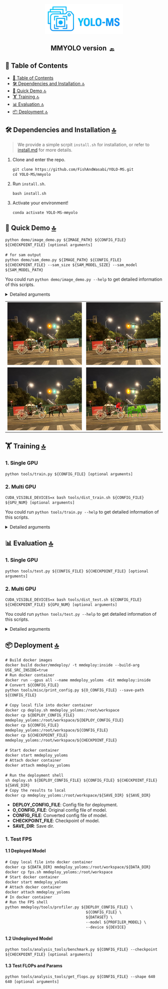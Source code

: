 <div align="center">

  <a href="../README.md">
    <img src='../assets/logo.png' alt='ICLR2025_REALLOD_LOGO' width="250px"/><br/>
  </a>
  
  <h2 style="margin-right: 10px;"> MMYOLO version 
    <a href="../README.md" style="text-decoration: none; color: inherit; display: inline-block; vertical-align: middle;">
        <span style="font-size: 16px; margin-left: 5px; vertical-align: middle;">🔙</span>
    </a>
  </h2>
</div>

## 📄 Table of Contents

- [📄 Table of Contents](#-table-of-contents)
- [🛠️ Dependencies and Installation 🔝](#-dependencies-and-installation-)
- [👼 Quick Demo 🔝](#-quick-demo-)
- [🏋️ Training 🔝](#-training-)
- [📊 Evaluation 🔝](#-evaluation-)
- [📦 Deployment 🔝](#-deployment-)

## 🛠️ Dependencies and Installation [🔝](#-table-of-contents)

> We provide a simple scrpit `install.sh` for installation, or refer to [install.md](../docs/install_mmyolo.md) for more details.

1. Clone and enter the repo.

   ```shell
   git clone https://github.com/FishAndWasabi/YOLO-MS.git
   cd YOLO-MS/mmyolo
   ```

2. Run `install.sh`.

   ```shell
   bash install.sh
   ```

3. Activate your environment!

   ```shell
   conda activate YOLO-MS-mmyolo
   ```

## 👼 Quick Demo [🔝](#-table-of-contents)

```shell
python demo/image_demo.py ${IMAGE_PATH} ${CONFIG_FILE} ${CHECKPOINT_FILE} [optional arguments]

# for sam output
python demo/sam_demo.py ${IMAGE_PATH} ${CONFIG_FILE} ${CHECKPOINT_FILE} --sam_size ${SAM_MODEL_SIZE} --sam_model ${SAM_MODEL_PATH}
```

You could run `python demo/image_demo.py --help` to get detailed information of this scripts.

<details>
<summary> Detailed arguments </summary>

```
positional arguments:
  img                   Image path, include image file, dir and URL.
  config                Config file
  checkpoint            Checkpoint file

optional arguments:
  -h, --help            show this help message and exit
  --out-dir OUT_DIR     Path to output file
  --device DEVICE       Device used for inference
  --show                Show the detection results
  --deploy              Switch model to deployment mode
  --tta                 Whether to use test time augmentation
  --score-thr SCORE_THR
                        Bbox score threshold
  --class-name CLASS_NAME [CLASS_NAME ...]
                        Only Save those classes if set
  --to-labelme          Output labelme style label file
  
  --sam_size            Default: vit_h, Optional: vit_l, vit_b
  --sam_model           Path of the sam model checkpoint
```

</details>

<table>
  <tbody>
    <tr>
        <td>
            <img src='demo/demo.jpg' alt='DEMO' width='500px'/>
        </td>
        <td>
            <img src='../assets/demo_output.jpg' alt='DEMO_OUTPUT' width='500px'/>
        </td>
    </tr>
    <tr>
        <td>
            <img src='demo/demo.jpg' alt='DEMO' width='500px'/>
        </td>
        <td>
            <img src='../assets/demo_sam.jpg' alt='DEMO_SAM_OUTPUT' width='500px'/>
        </td>
    </tr>
    </tbody>
</table>

## 🏋️ Training [🔝](#-table-of-contents)

### 1. Single GPU

```shell
python tools/train.py ${CONFIG_FILE} [optional arguments]
```

### 2. Multi GPU

```shell
CUDA_VISIBLE_DEVICES=x bash tools/dist_train.sh ${CONFIG_FILE} ${GPU_NUM} [optional arguments]
```

You could run `python tools/train.py --help` to get detailed information of this scripts.

<details>
<summary> Detailed arguments </summary>

```
positional arguments:
    config                train config file path

optional arguments:
    -h, --help            show this help message and exit
    --work-dir WORK_DIR   the dir to save logs and models
    --amp                 enable automatic-mixed-precision training
    --resume [RESUME]     If specify checkpoint path, resume from it, while if not specify, try to auto resume from the latest checkpoint in the work directory.
    --cfg-options CFG_OPTIONS [CFG_OPTIONS ...]
                            override some settings in the used config, the key-value pair in xxx=yyy format will be merged into config file. If the value to be overwritten is a list, it should be like key="[a,b]" or key=a,b It also allows nested
                            list/tuple values, e.g. key="[(a,b),(c,d)]" Note that the quotation marks are necessary and that no white space is allowed.
    --launcher {none,pytorch,slurm,mpi}
                            job launcher
    --local_rank LOCAL_RANK
```

   </details>

## 📊 Evaluation [🔝](#-table-of-contents)

### 1. Single GPU

```shell
python tools/test.py ${CONFIG_FILE} ${CHECKPOINT_FILE} [optional arguments]
```

### 2. Multi GPU

```shell
CUDA_VISIBLE_DEVICES=x bash tools/dist_test.sh ${CONFIG_FILE} ${CHECKPOINT_FILE} ${GPU_NUM} [optional arguments]
```

You could run `python tools/test.py --help` to get detailed information of this scripts.

<details>
<summary> Detailed arguments </summary>

```
positional arguments:
    config                test config file path
    checkpoint            checkpoint file

optional arguments:
    -h, --help            show this help message and exit
    --work-dir WORK_DIR   the directory to save the file containing evaluation metrics
    --out OUT             output result file (must be a .pkl file) in pickle format
    --json-prefix JSON_PREFIX
                            the prefix of the output json file without perform evaluation, which is useful when you want to format the result to a specific format and submit it to the test server
    --tta                 Whether to use test time augmentation
    --show                show prediction results
    --deploy              Switch model to deployment mode
    --show-dir SHOW_DIR   directory where painted images will be saved. If specified, it will be automatically saved to the work_dir/timestamp/show_dir
    --wait-time WAIT_TIME
                            the interval of show (s)
    --cfg-options CFG_OPTIONS [CFG_OPTIONS ...]
                            override some settings in the used config, the key-value pair in xxx=yyy format will be merged into config file. If the value to be overwritten is a list, it should be like key="[a,b]" or key=a,b It also allows nested
                            list/tuple values, e.g. key="[(a,b),(c,d)]" Note that the quotation marks are necessary and that no white space is allowed.
    --launcher {none,pytorch,slurm,mpi}
                            job launcher
    --local_rank LOCAL_RANK
```

</details>

## 📦 Deployment [🔝](#-table-of-contents)

```shell
# Build docker images
docker build docker/mmdeploy/ -t mmdeploy:inside --build-arg USE_SRC_INSIDE=true
# Run docker container
docker run --gpus all --name mmdeploy_yoloms -dit mmdeploy:inside
# Convert ${CONFIG_FILE}
python tools/misc/print_config.py ${O_CONFIG_FILE} --save-path ${CONFIG_FILE}

# Copy local file into docker container
docker cp deploy.sh mmdeploy_yoloms:/root/workspace
docker cp ${DEPLOY_CONFIG_FILE}  mmdeploy_yoloms:/root/workspace/${DEPLOY_CONFIG_FILE}
docker cp ${CONFIG_FILE} mmdeploy_yoloms:/root/workspace/${CONFIG_FILE}
docker cp ${CHECKPOINT_FILE} mmdeploy_yoloms:/root/workspace/${CHECKPOINT_FILE}

# Start docker container
docker start mmdeploy_yoloms
# Attach docker container
docker attach mmdeploy_yoloms

# Run the deployment shell
sh deploy.sh ${DEPLOY_CONFIG_FILE} ${CONFIG_FILE} ${CHECKPOINT_FILE} ${SAVE_DIR}
# Copy the results to local
docker cp mmdeploy_yoloms:/root/workspace/${SAVE_DIR} ${SAVE_DIR}
```

- **DEPLOY_CONFIG_FILE**: Config file for deployment.
- **O_CONFIG_FILE**: Original config file of model.
- **CONFIG_FILE**: Converted config file of model.
- **CHECKPOINT_FILE**: Checkpoint of model.
- **SAVE_DIR**: Save dir.

### 1. Test FPS

#### 1.1 Deployed Model

```shell
# Copy local file into docker container
docker cp ${DATA_DIR} mmdeploy_yoloms:/root/workspace/${DATA_DIR}
docker cp fps.sh mmdeploy_yoloms:/root/workspace
# Start docker container
docker start mmdeploy_yoloms
# Attach docker container
docker attach mmdeploy_yoloms
# In docker container
# Run the FPS shell
python mmdeploy/tools/profiler.py ${DEPLOY_CONFIG_FILE} \
                                    ${CONFIG_FILE} \
                                    ${DATASET} \
                                    --model ${PROFILER_MODEL} \
                                    --device ${DEVICE}
```

#### 1.2 Undeployed Model

```shell
python tools/analysis_tools/benchmark.py ${CONFIG_FILE} --checkpoint ${CHECKPOINT_FILE} [optional arguments]
```

#### 1.3 Test FLOPs and Params

```shell
python tools/analysis_tools/get_flops.py ${CONFIG_FILE} --shape 640 640 [optional arguments]
```
